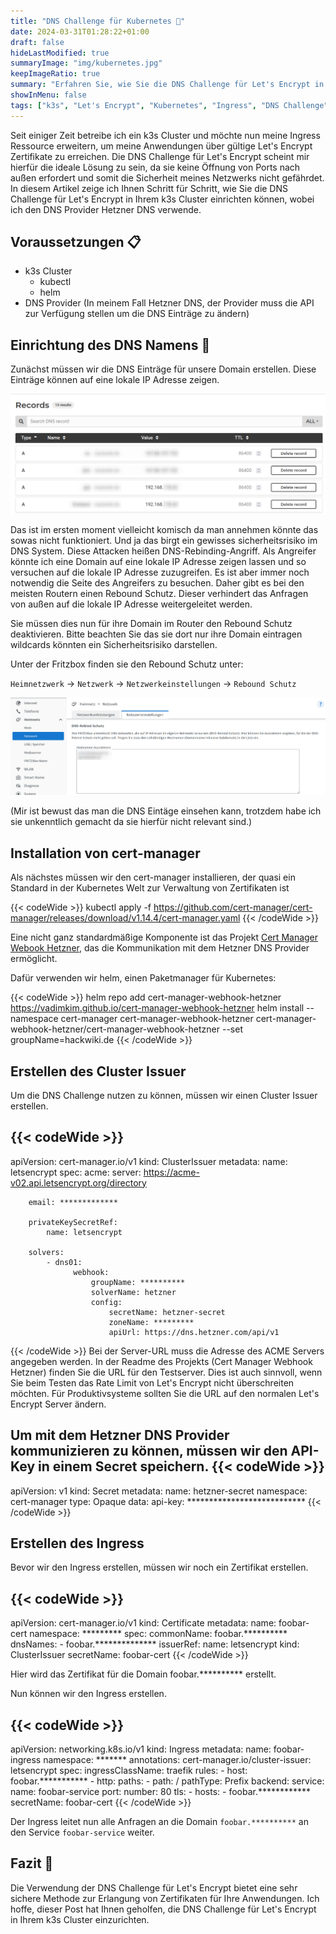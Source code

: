 ```yaml
---
title: "DNS Challenge für Kubernetes 📃"
date: 2024-03-31T01:28:22+01:00
draft: false
hideLastModified: true
summaryImage: "img/kubernetes.jpg"
keepImageRatio: true
summary: "Erfahren Sie, wie Sie die DNS Challenge für Let's Encrypt in Ihrem k3s Cluster einrichten können."
showInMenu: false
tags: ["k3s", "Let's Encrypt", "Kubernetes", "Ingress", "DNS Challenge", "Hetzer DNS"]
---
```


Seit einiger Zeit betreibe ich ein k3s Cluster und möchte nun meine Ingress Ressource erweitern,
um meine Anwendungen über gültige Let's Encrypt Zertifikate zu erreichen.
Die DNS Challenge für Let's Encrypt scheint mir hierfür die ideale Lösung zu sein,
da sie keine Öffnung von Ports nach außen erfordert und somit die Sicherheit meines Netzwerks nicht gefährdet.
In diesem Artikel zeige ich Ihnen Schritt für Schritt, wie Sie die DNS Challenge für Let's Encrypt in Ihrem k3s Cluster einrichten können,
wobei ich den DNS Provider Hetzner DNS verwende.

## Voraussetzungen 📋
  - k3s Cluster
    - kubectl
    - helm
  - DNS Provider (In meinem Fall Hetzner DNS, der Provider muss die API zur Verfügung stellen um die DNS Einträge zu ändern)

## Einrichtung des DNS Namens 📡
Zunächst müssen wir die DNS Einträge für unsere Domain erstellen. Diese Einträge können auf eine lokale IP Adresse zeigen.

![DNS Einträge](img/hetzner.png)

Das ist im ersten moment vielleicht komisch da man annehmen könnte das sowas nicht funktioniert.
Und ja das birgt ein gewisses sicherheitsrisiko im DNS System. Diese Attacken heißen DNS-Rebinding-Angriff.
Als Angreifer könnte ich eine Domain auf eine lokale IP Adresse zeigen lassen und so versuchen auf die lokale IP Adresse zuzugreifen.
Es ist aber immer noch notwendig die Seite des Angreifers zu besuchen.
Daher gibt es bei den meisten Routern einen Rebound Schutz. Dieser verhindert das Anfragen von außen auf die lokale IP Adresse weitergeleitet werden. 

Sie müssen dies nun für ihre Domain im Router den Rebound Schutz deaktivieren. 
Bitte beachten Sie das sie dort nur ihre Domain eintragen wildcards könnten ein Sicherheitsrisiko darstellen.

Unter der Fritzbox finden sie den Rebound Schutz unter:

`Heimnetzwerk` -> `Netzwerk` -> `Netzwerkeinstellungen` -> `Rebound Schutz`

![Benutzeroberfläche der Fritzbox](img/fritz_box.png)

(Mir ist bewust das man die DNS Eintäge einsehen kann, trotzdem habe ich sie unkenntlich gemacht da sie hierfür nicht relevant sind.)

## Installation von cert-manager

Als nächstes müssen wir den cert-manager installieren, der quasi ein Standard in der Kubernetes Welt zur Verwaltung von Zertifikaten ist

{{< codeWide >}}
kubectl apply -f https://github.com/cert-manager/cert-manager/releases/download/v1.14.4/cert-manager.yaml
{{< /codeWide >}}

Eine nicht ganz standardmäßige Komponente ist das Projekt [Cert Manager Webook Hetzner](https://github.com/vadimkim/cert-manager-webhook-hetzner), das die Kommunikation mit dem Hetzner DNS Provider ermöglicht.

Dafür verwenden wir helm, einen Paketmanager für Kubernetes:

{{< codeWide >}}
helm repo add cert-manager-webhook-hetzner https://vadimkim.github.io/cert-manager-webhook-hetzner
helm install --namespace cert-manager cert-manager-webhook-hetzner cert-manager-webhook-hetzner/cert-manager-webhook-hetzner --set groupName=hackwiki.de
{{< /codeWide >}}

## Erstellen des Cluster Issuer
Um die DNS Challenge nutzen zu können, müssen wir einen Cluster Issuer erstellen.

{{< codeWide >}}
---
apiVersion: cert-manager.io/v1
kind: ClusterIssuer
metadata:
    name: letsencrypt
spec:
    acme:
        server: https://acme-v02.api.letsencrypt.org/directory

        email: *************

        privateKeySecretRef:
            name: letsencrypt

        solvers:
            - dns01:
                  webhook:
                      groupName: **********
                      solverName: hetzner
                      config:
                          secretName: hetzner-secret
                          zoneName: *********
                          apiUrl: https://dns.hetzner.com/api/v1
{{< /codeWide >}}
Bei der Server-URL muss die Adresse des ACME Servers angegeben werden.
In der Readme des Projekts (Cert Manager Webhook Hetzner) finden Sie die URL für den Testserver.
Dies ist auch sinnvoll, wenn Sie beim Testen das Rate Limit von Let's Encrypt nicht überschreiten möchten.
Für Produktivsysteme sollten Sie die URL auf den normalen Let's Encrypt Server ändern.

Um mit dem Hetzner DNS Provider kommunizieren zu können, müssen wir den API-Key in einem Secret speichern.
{{< codeWide >}}
---
apiVersion: v1
kind: Secret
metadata:
    name: hetzner-secret
    namespace: cert-manager
type: Opaque
data:
    api-key: ***************************
{{< /codeWide >}}


## Erstellen des Ingress

Bevor wir den Ingress erstellen, müssen wir noch ein Zertifikat erstellen.

{{< codeWide >}}
---
apiVersion: cert-manager.io/v1
kind: Certificate
metadata:
    name: foobar-cert
    namespace: *********
spec:
    commonName: foobar.**********
    dnsNames:
        - foobar.**************
    issuerRef:
        name: letsencrypt
        kind: ClusterIssuer
    secretName: foobar-cert
{{< /codeWide >}}

Hier wird das Zertifikat für die Domain foobar.********** erstellt.

Nun können wir den Ingress erstellen.

{{< codeWide >}}
---
apiVersion: networking.k8s.io/v1
kind: Ingress
metadata:
    name: foobar-ingress
    namespace: *******
    annotations:
        cert-manager.io/cluster-issuer: letsencrypt
spec:
    ingressClassName: traefik
    rules:
        - host: foobar.***********
        - http:
              paths:
                  - path: /
                    pathType: Prefix
                    backend:
                        service:
                            name: foobar-service
                            port:
                                number: 80
    tls:
        - hosts:
              - foobar.************
          secretName: foobar-cert
{{< /codeWide >}}

Der Ingress leitet nun alle Anfragen an die Domain `foobar.**********` an den Service `foobar-service` weiter.

## Fazit 🎉
Die Verwendung der DNS Challenge für Let's Encrypt bietet eine sehr sichere Methode zur Erlangung von Zertifikaten für Ihre Anwendungen.
Ich hoffe, dieser Post hat Ihnen geholfen, die DNS Challenge für Let's Encrypt in Ihrem k3s Cluster einzurichten.

